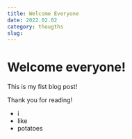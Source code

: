 ```yaml
---
title: Welcome Everyone
date: 2022.02.02
category: thougths
slug:
---
```



# Welcome everyone!

This is my fist blog post!

Thank you for reading!

- i
- like
- potatoes